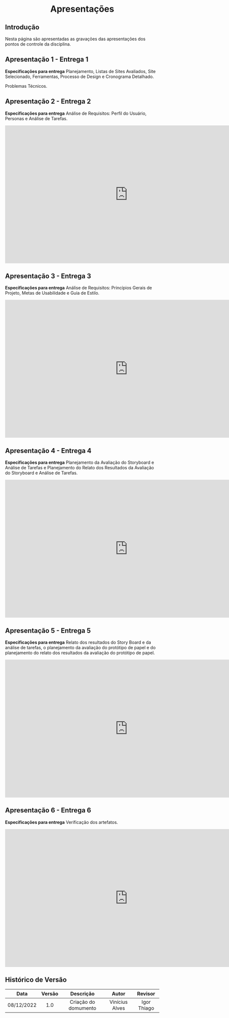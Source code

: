 # <center>Apresentações

## Introdução
 Nesta página são apresentadas as gravações das apresentações dos pontos de controle da disciplina.

## Apresentação 1 - Entrega 1

**Especificações para entrega**
Planejamento, Listas de Sites Avaliados, Site Selecionado, Ferramentas, Processo de Design e Cronograma Detalhado.

Problemas Técnicos.

## Apresentação 2 - Entrega 2

**Especificações para entrega**
Análise de Requisitos: Perfil do Usuário, Personas e Análise de Tarefas.

<iframe width="800" height="450" src="https://www.youtube.com/embed/XckK5KiQ1Nk?start=5" title="YouTube video player" frameborder="0" allow="accelerometer; autoplay; clipboard-write; encrypted-media; gyroscope; picture-in-picture" allowfullscreen></iframe>

## Apresentação 3 - Entrega 3

**Especificações para entrega**
Análise de Requisitos: Princípios Gerais de Projeto, Metas de Usabilidade e Guia de Estilo.

<iframe width="800" height="450" src="https://www.youtube.com/embed/KEj6uz-bss8?start=5" title="YouTube video player" frameborder="0" allow="accelerometer; autoplay; clipboard-write; encrypted-media; gyroscope; picture-in-picture" allowfullscreen></iframe>

## Apresentação 4 - Entrega 4

**Especificações para entrega**
Planejamento da Avaliação do Storyboard e Análise de Tarefas e Planejamento do Relato dos Resultados da Avaliação do Storyboard e Análise de Tarefas.

<iframe width="800" height="450" src="https://www.youtube.com/embed/eE0fK2dggKU?start=2" title="YouTube video player" frameborder="0" allow="accelerometer; autoplay; clipboard-write; encrypted-media; gyroscope; picture-in-picture" allowfullscreen></iframe>

## Apresentação 5 - Entrega 5

**Especificações para entrega**
Relato dos resultados do Story Board e da análise de tarefas, o planejamento da
avaliação do protótipo de papel e do planejamento do relato dos resultados da avaliação do protótipo de papel.

<iframe width="800" height="450" src="https://www.youtube.com/embed/l6MnjeT0_jc?start=4" title="YouTube video player" frameborder="0" allow="accelerometer; autoplay; clipboard-write; encrypted-media; gyroscope; picture-in-picture" allowfullscreen></iframe>

## Apresentação 6 - Entrega 6

**Especificações para entrega**
Verificação dos artefatos.

<iframe width="800" height="450" src="https://www.youtube.com/embed/6AvxzTmuTmg?start=4" title="YouTube video player" frameborder="0" allow="accelerometer; autoplay; clipboard-write; encrypted-media; gyroscope; picture-in-picture" allowfullscreen></iframe>


## Histórico de Versão
 
| Data       | Versão | Descrição            | Autor             | Revisor |
|:----------:|:------:|:--------------------:|:-----------------:|:-------:|
| 08/12/2022 | 1.0 | Criação do domumento | Vinícius Alves | Igor Thiago |
 
